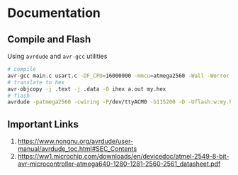 # Documentation

## Compile and Flash
Using `avrdude` and `avr-gcc` utilities
```bash
# compile
avr-gcc main.c usart.c -DF_CPU=16000000 -mmcu=atmega2560 -Wall -Werror -Wextra -Os
# translate to hex
avr-objcopy -j .text -j .data -O ihex a.out my.hex
# flash
avrdude -patmega2560 -cwiring -P/dev/ttyACM0 -b115200 -D -Uflash:w:my.hex:i
```

## Important Links
1. https://www.nongnu.org/avrdude/user-manual/avrdude_toc.html#SEC_Contents
2. https://ww1.microchip.com/downloads/en/devicedoc/atmel-2549-8-bit-avr-microcontroller-atmega640-1280-1281-2560-2561_datasheet.pdf